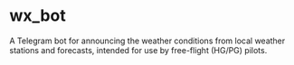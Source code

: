 # wx_bot

A Telegram bot for announcing the weather conditions from local weather stations and forecasts, intended for use by free-flight (HG/PG) pilots.
